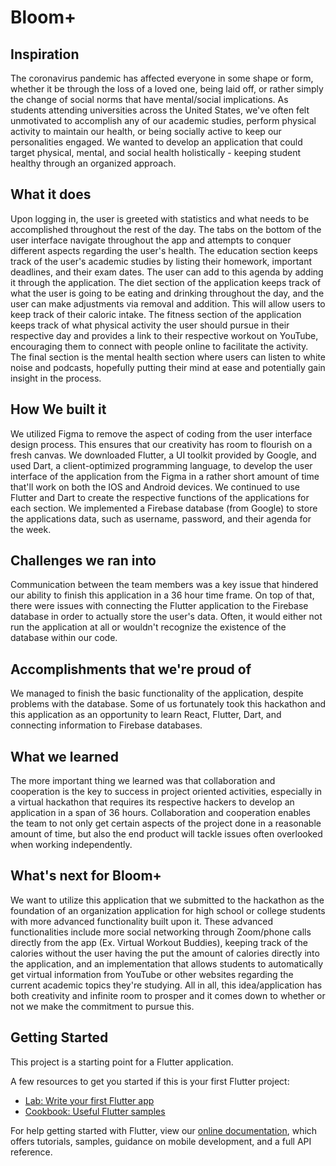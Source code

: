 # Bloom+

## Inspiration
The coronavirus pandemic has affected everyone in some shape or form, whether it be through the loss of a loved one, being laid off, or rather simply the change of social norms that have mental/social implications. As students attending universities across the United States, we've often felt unmotivated to accomplish any of our academic studies, perform physical activity to maintain our health, or being socially active to keep our personalities engaged. We wanted to develop an application that could target physical, mental, and social health holistically - keeping student healthy through an organized approach.

## What it does
Upon logging in, the user is greeted with statistics and what needs to be accomplished throughout the rest of the day. The tabs on the bottom of the user interface navigate throughout the app and attempts to conquer different aspects regarding the user's health. The education section keeps track of the user's academic studies by listing their homework, important deadlines, and their exam dates. The user can add to this agenda by adding it through the application. The diet section of the application keeps track of what the user is going to be eating and drinking throughout the day, and the user can make adjustments via removal and addition. This will allow users to keep track of their caloric intake. The fitness section of the application keeps track of what physical activity the user should pursue in their respective day and provides a link to their respective workout on YouTube, encouraging them to connect with people online to facilitate the activity. The final section is the mental health section where users can listen to white noise and podcasts, hopefully putting their mind at ease and potentially gain insight in the process.

## How We built it
We utilized Figma to remove the aspect of coding from the user interface design process. This ensures that our creativity has room to flourish on a fresh canvas. We downloaded Flutter, a UI toolkit provided by Google, and used Dart, a client-optimized programming language, to develop the user interface of the application from the Figma in a rather short amount of time that'll work on both the IOS and Android devices. We continued to use Flutter and Dart to create the respective functions of the applications for each section. We implemented a Firebase database (from Google) to store the applications data, such as username, password, and their agenda for the week.

## Challenges we ran into
Communication between the team members was a key issue that hindered our ability to finish this application in a 36 hour time frame. On top of that, there were issues with connecting the Flutter application to the Firebase database in order to actually store the user's data. Often, it would either not run the application at all or wouldn't recognize the existence of the database within our code.

## Accomplishments that we're proud of
We managed to finish the basic functionality of the application, despite problems with the database. Some of us fortunately took this hackathon and this application as an opportunity to learn React, Flutter, Dart, and connecting information to Firebase databases.

## What we learned
The more important thing we learned was that collaboration and cooperation is the key to success in project oriented activities, especially in a virtual hackathon that requires its respective hackers to develop an application in a span of 36 hours. Collaboration and cooperation enables the team to not only get certain aspects of the project done in a reasonable amount of time, but also the end product will tackle issues often overlooked when working independently.

## What's next for Bloom+
We want to utilize this application that we submitted to the hackathon as the foundation of an organization application for high school or college students with more advanced functionality built upon it. These advanced functionalities include more social networking through Zoom/phone calls directly from the app (Ex. Virtual Workout Buddies), keeping track of the calories without the user having the put the amount of calories directly into the application, and an implementation that allows students to automatically get virtual information from YouTube or other websites regarding the current academic topics they're studying. All in all, this idea/application has both creativity and infinite room to prosper and it comes down to whether or not we make the commitment to pursue this.

## Getting Started

This project is a starting point for a Flutter application.

A few resources to get you started if this is your first Flutter project:

- [Lab: Write your first Flutter app](https://flutter.dev/docs/get-started/codelab)
- [Cookbook: Useful Flutter samples](https://flutter.dev/docs/cookbook)

For help getting started with Flutter, view our
[online documentation](https://flutter.dev/docs), which offers tutorials,
samples, guidance on mobile development, and a full API reference.
